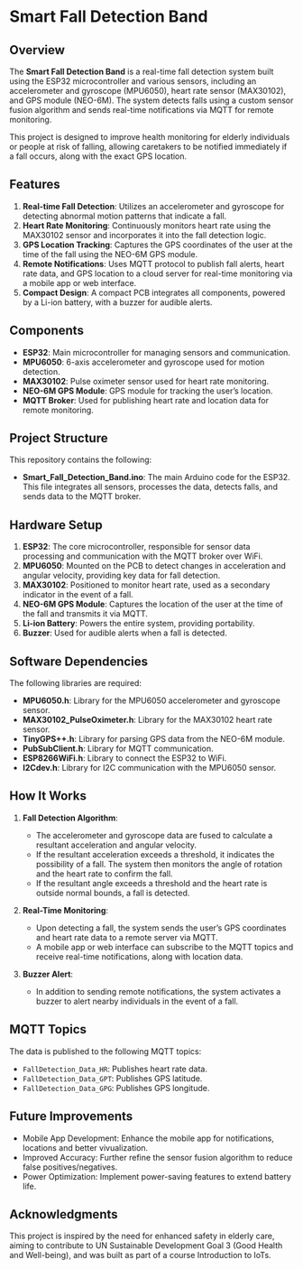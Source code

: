 # Smart Fall Detection Band

## Overview
The **Smart Fall Detection Band** is a real-time fall detection system built using the ESP32 microcontroller and various sensors, including an accelerometer and gyroscope (MPU6050), heart rate sensor (MAX30102), and GPS module (NEO-6M). The system detects falls using a custom sensor fusion algorithm and sends real-time notifications via MQTT for remote monitoring.

This project is designed to improve health monitoring for elderly individuals or people at risk of falling, allowing caretakers to be notified immediately if a fall occurs, along with the exact GPS location.

## Features
1. **Real-time Fall Detection**: Utilizes an accelerometer and gyroscope for detecting abnormal motion patterns that indicate a fall.
2. **Heart Rate Monitoring**: Continuously monitors heart rate using the MAX30102 sensor and incorporates it into the fall detection logic.
3. **GPS Location Tracking**: Captures the GPS coordinates of the user at the time of the fall using the NEO-6M GPS module.
4. **Remote Notifications**: Uses MQTT protocol to publish fall alerts, heart rate data, and GPS location to a cloud server for real-time monitoring via a mobile app or web interface.
5. **Compact Design**: A compact PCB integrates all components, powered by a Li-ion battery, with a buzzer for audible alerts.

## Components
- **ESP32**: Main microcontroller for managing sensors and communication.
- **MPU6050**: 6-axis accelerometer and gyroscope used for motion detection.
- **MAX30102**: Pulse oximeter sensor used for heart rate monitoring.
- **NEO-6M GPS Module**: GPS module for tracking the user’s location.
- **MQTT Broker**: Used for publishing heart rate and location data for remote monitoring.

## Project Structure
This repository contains the following:
- **Smart_Fall_Detection_Band.ino**: The main Arduino code for the ESP32. This file integrates all sensors, processes the data, detects falls, and sends data to the MQTT broker.

## Hardware Setup
1. **ESP32**: The core microcontroller, responsible for sensor data processing and communication with the MQTT broker over WiFi.
2. **MPU6050**: Mounted on the PCB to detect changes in acceleration and angular velocity, providing key data for fall detection.
3. **MAX30102**: Positioned to monitor heart rate, used as a secondary indicator in the event of a fall.
4. **NEO-6M GPS Module**: Captures the location of the user at the time of the fall and transmits it via MQTT.
5. **Li-ion Battery**: Powers the entire system, providing portability.
6. **Buzzer**: Used for audible alerts when a fall is detected.

## Software Dependencies
The following libraries are required:
- **MPU6050.h**: Library for the MPU6050 accelerometer and gyroscope sensor.
- **MAX30102_PulseOximeter.h**: Library for the MAX30102 heart rate sensor.
- **TinyGPS++.h**: Library for parsing GPS data from the NEO-6M module.
- **PubSubClient.h**: Library for MQTT communication.
- **ESP8266WiFi.h**: Library to connect the ESP32 to WiFi.
- **I2Cdev.h**: Library for I2C communication with the MPU6050 sensor.

## How It Works
1. **Fall Detection Algorithm**: 
   - The accelerometer and gyroscope data are fused to calculate a resultant acceleration and angular velocity.
   - If the resultant acceleration exceeds a threshold, it indicates the possibility of a fall. The system then monitors the angle of rotation and the heart rate to confirm the fall.
   - If the resultant angle exceeds a threshold and the heart rate is outside normal bounds, a fall is detected.

2. **Real-Time Monitoring**: 
   - Upon detecting a fall, the system sends the user’s GPS coordinates and heart rate data to a remote server via MQTT.
   - A mobile app or web interface can subscribe to the MQTT topics and receive real-time notifications, along with location data.

3. **Buzzer Alert**: 
   - In addition to sending remote notifications, the system activates a buzzer to alert nearby individuals in the event of a fall.

## MQTT Topics
The data is published to the following MQTT topics:
- `FallDetection_Data_HR`: Publishes heart rate data.
- `FallDetection_Data_GPT`: Publishes GPS latitude.
- `FallDetection_Data_GPG`: Publishes GPS longitude.

## Future Improvements
- Mobile App Development: Enhance the mobile app for notifications, locations and better vivualization.
- Improved Accuracy: Further refine the sensor fusion algorithm to reduce false positives/negatives.
- Power Optimization: Implement power-saving features to extend battery life.

## Acknowledgments
This project is inspired by the need for enhanced safety in elderly care, aiming to contribute to UN Sustainable Development Goal 3 (Good Health and Well-being), and was built as part of a course Introduction to IoTs.
